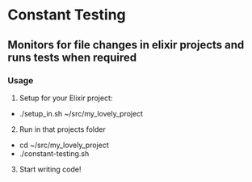 # Constant Testing
## Monitors for file changes in elixir projects and runs tests when required

### Usage
1. Setup for your Elixir project:
  * ./setup_in.sh ~/src/my_lovely_project

2. Run in that projects folder
  * cd ~/src/my_lovely_project
  * ./constant-testing.sh

3. Start writing code!
